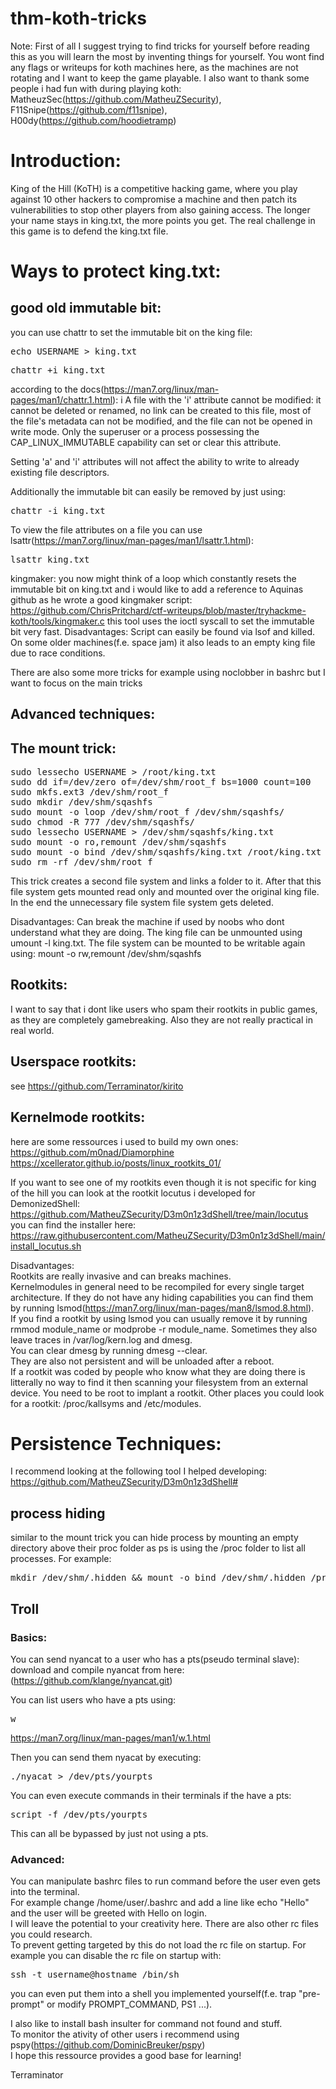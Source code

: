 # thm-koth-tricks

Note:
First of all I suggest trying to find tricks for yourself before reading this as you will learn the most by inventing things for yourself. You wont find any flags or writeups for koth machines here, as the machines are not rotating and I want to keep the game playable.
I also want to thank some people i had fun with during playing koth: MatheuzSec(https://github.com/MatheuZSecurity), F11Snipe(https://github.com/f11snipe), H00dy(https://github.com/hoodietramp)

# Introduction:
King of the Hill (KoTH) is a competitive hacking game, where you play against 10 other hackers to compromise a machine and then patch its vulnerabilities to stop other players from also gaining access. The longer your name stays in king.txt, the more points you get.
The real challenge in this game is to defend the king.txt file.

# Ways to protect king.txt:

## good old immutable bit:

you can use chattr to set the immutable bit on the king file:
<pre>echo USERNAME > king.txt</pre>
<pre>chattr +i king.txt</pre>
according to the docs(https://man7.org/linux/man-pages/man1/chattr.1.html):
i      A file with the 'i' attribute cannot be modified: it
       cannot be deleted or renamed, no link can be created to
       this file, most of the file's metadata can not be
       modified, and the file can not be opened in write mode.
       Only the superuser or a process possessing the
       CAP_LINUX_IMMUTABLE capability can set or clear this
       attribute.
    
Setting 'a' and 'i' attributes will not
       affect the ability to write to already existing file descriptors.

Additionally the immutable bit can easily be removed by just using:

<pre>chattr -i king.txt</pre>

To view the file attributes on a file you can use lsattr(https://man7.org/linux/man-pages/man1/lsattr.1.html):

<pre>lsattr king.txt</pre>

kingmaker:
you now might think of a loop which constantly resets the immutable bit on king.txt and i would like to add a reference to Aquinas github as he wrote a good kingmaker script:
https://github.com/ChrisPritchard/ctf-writeups/blob/master/tryhackme-koth/tools/kingmaker.c
this tool uses the ioctl syscall to set the immutable bit very fast.
Disadvantages:
Script can easily be found via lsof and killed. On some older machines(f.e. space jam) it also leads to an empty king file due to race conditions.

There are also some more tricks for example using noclobber in bashrc but I want to focus on the main tricks
## Advanced techniques:

## The mount trick:
<pre>
sudo lessecho USERNAME > /root/king.txt
sudo dd if=/dev/zero of=/dev/shm/root_f bs=1000 count=100
sudo mkfs.ext3 /dev/shm/root_f
sudo mkdir /dev/shm/sqashfs
sudo mount -o loop /dev/shm/root_f /dev/shm/sqashfs/
sudo chmod -R 777 /dev/shm/sqashfs/
sudo lessecho USERNAME > /dev/shm/sqashfs/king.txt
sudo mount -o ro,remount /dev/shm/sqashfs
sudo mount -o bind /dev/shm/sqashfs/king.txt /root/king.txt
sudo rm -rf /dev/shm/root_f
</pre>

This trick creates a second file system and links a folder to it. After that this file system gets mounted read only and mounted over the original king file. In the end the unnecessary file system file system gets deleted.

Disadvantages:
Can break the machine if used by noobs who dont understand what they are doing. The king file can be unmounted using umount -l king.txt.
The file system can be mounted to be writable again using: mount -o rw,remount /dev/shm/sqashfs

## Rootkits:

I want to say that i dont like users who spam their rootkits in public games, as they are completely gamebreaking. Also they are not really practical in real world.

## Userspace rootkits:
see https://github.com/Terraminator/kirito

## Kernelmode rootkits:
here are some ressources i used to build my own ones:
https://github.com/m0nad/Diamorphine
https://xcellerator.github.io/posts/linux_rootkits_01/

If you want to see one of my rootkits even though it is not specific for king of the hill you can look at the rootkit locutus i developed for DemonizedShell: 
https://github.com/MatheuZSecurity/D3m0n1z3dShell/tree/main/locutus  
you can find the installer here:  
https://raw.githubusercontent.com/MatheuZSecurity/D3m0n1z3dShell/main/install_locutus.sh

Disadvantages:  
Rootkits are really invasive and can breaks machines.  
Kernelmodules in general need to be recompiled for every single target architecture. If they do not have any hiding capabilities you can find them by running lsmod(https://man7.org/linux/man-pages/man8/lsmod.8.html).  
If you find a rootkit by using lsmod you can usually remove it by running rmmod module_name or modprobe -r module_name. Sometimes they also leave traces in /var/log/kern.log and dmesg.  
You can clear dmesg by running dmesg --clear.  
They are also not persistent and will be unloaded after a reboot.  
If a rootkit was coded by people who know what they are doing there is litterally no way to find it then scanning your filesystem from an external device. You need to be root to implant a rootkit. 
Other places you could look for a rootkit: /proc/kallsyms and /etc/modules.

# Persistence Techniques:
I recommend looking at the following tool I helped developing:  
https://github.com/MatheuZSecurity/D3m0n1z3dShell#

## process hiding  
similar to the mount trick you can hide process by mounting an empty directory above their proc folder as ps is using the /proc folder to list all processes. For example:

<pre>mkdir /dev/shm/.hidden && mount -o bind /dev/shm/.hidden /proc/pid</pre>

## Troll

### Basics:
You can send nyancat to a user who has a pts(pseudo terminal slave):  
download and compile nyancat from here: (https://github.com/klange/nyancat.git)

You can list users who have a pts using: <pre>w</pre>
https://man7.org/linux/man-pages/man1/w.1.html

Then you can send them nyacat by executing:  
<pre>./nyacat > /dev/pts/yourpts</pre>

You can even execute commands in their terminals if the have a pts:  
<pre>script -f /dev/pts/yourpts</pre>  

This can all be bypassed by just not using a pts.

### Advanced:

You can manipulate bashrc files to run command before the user even gets into the terminal.  
For example change /home/user/.bashrc and add a line like echo "Hello" and the user will be greeted with Hello on login.  
I will leave the potential to your creativity here. There are also other rc files you could research.  
To prevent getting targeted by this do not load the rc file on startup. For example you can disable the rc file on startup with:
<pre>ssh -t username@hostname /bin/sh</pre>

you can even put them into a shell you implemented yourself(f.e. trap "pre-prompt" or modify PROMPT_COMMAND, PS1 ...).

I also like to install bash insulter for command not found and stuff.  
To monitor the ativity of other users i recommend using pspy(https://github.com/DominicBreuker/pspy)  
I hope this ressource provides a good base for learning!

Terraminator

